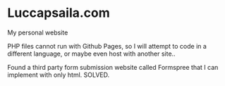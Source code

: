 # Luccapsaila.com

My personal website

PHP files cannot run with Github Pages, so I will attempt to code in a different language, or maybe even host with another site..

Found a third party form submission website called Formspree that I can implement with only html. SOLVED.
